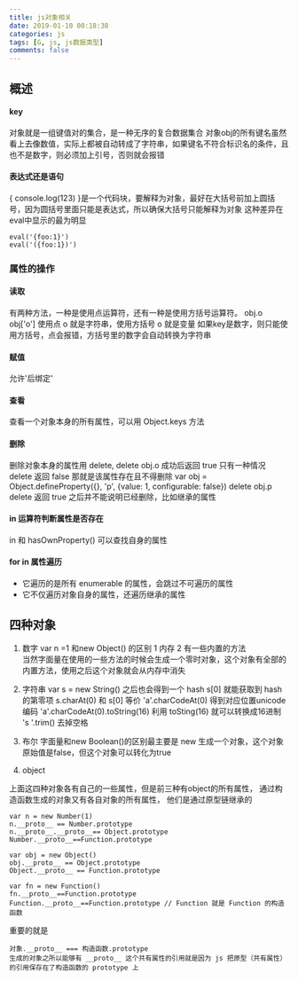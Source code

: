 ```yaml
---
title: js对象相关
date: 2019-01-10 00:18:38
categories: js
tags: [G, js, js数据类型]
comments: false
---
```


## 概述

#### key
对象就是一组键值对的集合，是一种无序的复合数据集合
对象obj的所有键名虽然看上去像数值，实际上都被自动转成了字符串，如果键名不符合标识名的条件，且也不是数字，则必须加上引号，否则就会报错

#### 表达式还是语句
{ console.log(123) }是一个代码块，要解释为对象，最好在大括号前加上圆括号，因为圆括号里面只能是表达式，所以确保大括号只能解释为对象
这种差异在eval中显示的最为明显

    eval('{foo:1}')
    eval('({foo:1})')

### 属性的操作

#### 读取
有两种方法，一种是使用点运算符，还有一种是使用方括号运算符。
obj.o obj['o'] 使用点 o 就是字符串，使用方括号 o 就是变量
如果key是数字，则只能使用方括号，点会报错，方括号里的数字会自动转换为字符串

#### 赋值
允许'后绑定'

#### 查看
查看一个对象本身的所有属性，可以用 Object.keys 方法

#### 删除
删除对象本身的属性用 delete, delete obj.o 成功后返回 true
只有一种情况 delete 返回 false 那就是该属性存在且不得删除
var obj = Object.defineProperty({}, 'p', {value: 1, configurable: false})  delete obj.p
delete 返回 true 之后并不能说明已经删除，比如继承的属性

#### in 运算符判断属性是否存在
in 和 hasOwnProperty() 可以查找自身的属性

#### for in 属性遍历
- 它遍历的是所有 enumerable 的属性，会跳过不可遍历的属性
- 它不仅遍历对象自身的属性，还遍历继承的属性


## 四种对象

1. 数字
var n =1 和new Object() 的区别
 1 内存
 2 有一些内置的方法  
当然字面量在使用的一些方法的时候会生成一个零时对象，这个对象有全部的内置方法，使用之后这个对象就会从内存中消失

2. 字符串
var s = new String() 之后也会得到一个 hash 
s[0] 就能获取到 hash 的第零项
s.charAt(0) 和 s[0] 等价
'a'.charCodeAt(0) 得到对应位置unicode编码  'a'.charCodeAt(0).toString(16) 利用 toSting(16) 就可以转换成16进制
's  '.trim() 去掉空格

3. 布尔
字面量和new Boolean()的区别最主要是 new 生成一个对象，这个对象原始值是false，但这个对象可以转化为true

4. object

上面这四种对象各有自己的一些属性，但是前三种有object的所有属性，
通过构造函数生成的对象又有各自对象的所有属性，
他们是通过原型链继承的

    var n = new Number(1)
    n.__proto__ == Number.prototype
    n.__proto__.__proto__== Object.prototype
    Number.__proto__==Function.prototype

    var obj = new Object()
    obj.__proto__ == Object.prototype
    Object.__proto__ == Function.prototype

    var fn = new Function()
    fn.__proto__==Function.prototype
    Function.__proto__==Function.prototype // Function 就是 Function 的构造函数

重要的就是

    对象.__proto__ === 构造函数.prototype 
    生成的对象之所以能够有 __proto__ 这个共有属性的引用就是因为 js 把原型（共有属性）的引用保存在了构造函数的 prototype 上